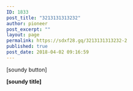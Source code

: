 ```yaml
---
ID: 1833
post_title: "3213131313232"
author: pioneer
post_excerpt: ""
layout: page
permalink: https://sdxf28.gq/3213131313232-2
published: true
post_date: 2018-04-02 09:16:59
---
```

[soundy button]

<strong>[soundy title]</strong>